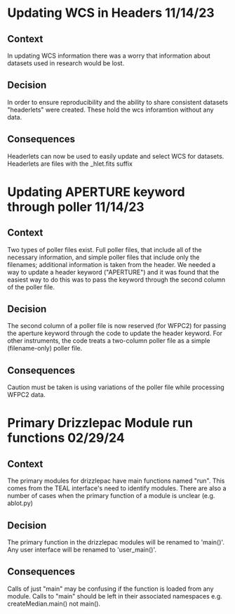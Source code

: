 # Updating WCS in Headers 11/14/23

## Context

In updating WCS information there was a worry that information about datasets used in research would be lost.

## Decision

In order to ensure reproducibility and the ability to share consistent datasets "headerlets" were created. These hold the wcs inforamtion without any data.  

## Consequences

Headerlets can now be used to easily update and select WCS for datasets. Headerlets are files with the _hlet.fits suffix


# Updating APERTURE keyword through poller 11/14/23

## Context

Two types of poller files exist. Full poller files, that include all of the necessary information, and simple poller files that include only the filenames; additional information is taken from the header. We needed a way to update a header keyword ("APERTURE") and it was found that the easiest way to do this was to pass the keyword through the second column of the poller file.

## Decision

The second column of a poller file is now reserved (for WFPC2) for passing the aperture keyword through the code to update the header keyword. For other instruments, the code treats a two-column poller file as a simple (filename-only) poller file. 

## Consequences

Caution must be taken is using variations of the poller file while processing WFPC2 data.


# Primary Drizzlepac Module run functions 02/29/24

## Context

The primary modules for drizzlepac have main functions named "run". This comes from the TEAL interface's need to identify modules. There are also a number of cases when the primary function of a module is unclear (e.g. ablot.py)

## Decision

The primary function in the drizzlepac modules will be renamed to 'main()'. Any user interface will be renamed to 'user_main()'. 

## Consequences

Calls of just "main" may be confusing if the function is loaded from any module. Calls to "main" should be left in their associated namespaces e.g. createMedian.main() not main(). 